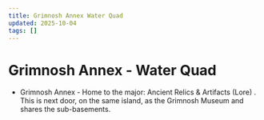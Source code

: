 ```yaml
---
title: Grimnosh Annex Water Quad
updated: 2025-10-04
tags: []
---
```


# Grimnosh Annex - Water Quad

* Grimnosh Annex - Home to the major: Ancient Relics & Artifacts (Lore) . This is next door, on the same island, as the Grimnosh Museum and shares the sub-basements.

